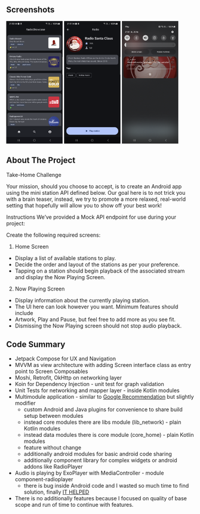 <!-- ABOUT THE PROJECT -->

## Screenshots
<img src="images/home-screenshot.png" width=30% height=30%> <img src="images/radio-details-screenshot.png" width=30% height=30%>
<img src="images/system-media-controller-screenshot.png" width=30% height=30%>

## About The Project

Take-Home Challenge

Your mission, should you choose to accept, is to create an Android app using the mini station API defined below. Our goal here is to not trick you with a brain teaser, instead, we try to promote a more relaxed, real-world setting that hopefully will allow you to show off your best work!

Instructions
We’ve provided a Mock API endpoint for use during your project:

Create the following required screens:
1. Home Screen
* Display a list of available stations to play. 
* Decide the order and layout of the stations as per your preference.
* Tapping on a station should begin playback of the associated stream and display the Now Playing Screen.

2. Now Playing Screen
* Display information about the currently playing station. 
* The UI here can look however you want. Minimum features should include
* Artwork, Play and Pause, but feel free to add more as you see fit.
* Dismissing the Now Playing screen should not stop audio playback.

## Code Summary
* Jetpack Compose for UX and Navigation
* MVVM as view architecture with adding Screen interface class as entry point to Screen Composables
* Moshi, Retrofit, OkHttp on networking layer
* Koin for Dependency Injection - unit test for graph validation
* Unit Tests for networking and mapper layer - inside Kotlin modules
* Multimodule application - similar to [Google Recommendation](https://developer.android.com/topic/modularization) but slightly modifier
  * custom Android and Java plugins for convenience to share build setup between modules
  * instead core modules there are libs module (lib_network) - plain Kotlin modules
  * instead data modules there is core module (core_home) - plain Kotlin modules
  * feature without change
  * additionally android modules for basic android code sharing
  * additionally component library for complex widgets or android addons like RadioPlayer
* Audio is playing by ExoPlayer with MediaController - module component-radioplayer
  * there is bug inside Android code and I wasted so much time to find solution, finally [IT HELPED](https://stackoverflow.com/questions/74035158/android-media3-session-controller-playback-not-starting/74038824#74038824)
* There is no additionally features because I focused on quality of base scope and run of time to continue with features.


